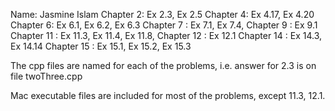 Name: Jasmine Islam 
Chapter 2: Ex 2.3, Ex 2.5
Chapter 4: Ex 4.17, Ex 4.20
Chapter 6: Ex 6.1, Ex 6.2, Ex 6.3
Chapter 7 : Ex 7.1, Ex 7.4,
Chapter 9 : Ex 9.1
Chapter 11 : Ex 11.3, Ex 11.4, Ex 11.8,
Chapter 12 : Ex 12.1
Chapter 14 : Ex 14.3, Ex 14.14
Chapter 15 : Ex 15.1, Ex 15.2, Ex 15.3

The cpp files are named for each of the problems, i.e. answer for 2.3 is on file twoThree.cpp

Mac executable files are included for most of the problems, except 11.3, 12.1.

